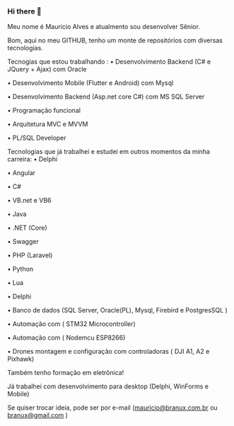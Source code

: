 ### Hi there 👋

<!--
**branux/branux** is a ✨ _special_ ✨ repository because its `README.md` (this file) appears on your GitHub profile.

Here are some ideas to get you started:

- 🔭 I’m currently working on ...
- 🌱 I’m currently learning ...
- 👯 I’m looking to collaborate on ...
- 🤔 I’m looking for help with ...
- 💬 Ask me about ...
- 📫 How to reach me: ...
- 😄 Pronouns: ...
- ⚡ Fun fact: ...
-->

Meu nome é Mauricio Alves e atualmento sou desenvolver Sênior.

Bom, aqui no meu GITHUB, tenho um monte de repositórios com diversas tecnologias.

Tecnogias que estou trabalhando :
• Desenvolvimento Backend (C# e JQuery + Ajax) com Oracle

• Desenvolvimento Mobile (Flutter e Android) com Mysql

• Desenvolvimento Backend (Asp.net core C#) com MS SQL Server

• Programação funcional

• Arquitetura MVC e MVVM

• PL/SQL Developer

Tecnologias que já trabalhei e estudei em outros momentos da minha carreira:
• Delphi

• Angular

• C#

• VB.net e VB6

• Java

• .NET (Core)

• Swagger

• PHP (Laravel)

• Python

• Lua

• Delphi

• Banco de dados (SQL Server, Oracle(PL), Mysql, Firebird e PostgresSQL )

• Automação com ( STM32 Microcontroller) 

• Automação com ( Nodemcu ESP8266)

• Drones montagem e configuração com controladoras ( DJI A1, A2 e Pixhawk)

Também tenho formação em eletrônica!

Já trabalhei com desenvolvimento para desktop (Delphi, WinForms e Mobile)

Se quiser trocar ideia, pode ser por e-mail (mauricio@branux.com.br ou  branux@gmail.com )
